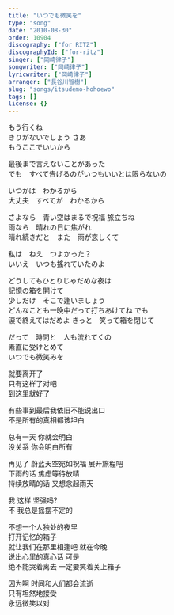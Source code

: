 ```yaml
---
title: "いつでも微笑を"
type: "song"
date: "2010-08-30"
order: 10904
discography: ["for RITZ"]
discographyId: ["for-ritz"]
singer: ["岡崎律子"]
songwriter: ["岡崎律子"]
lyricwriter: ["岡崎律子"]
arranger: ["長谷川智樹"]
slug: "songs/itsudemo-hohoewo"
tags: []
license: {}
---
```


もう行くね　  
きりがないでしょう さあ　  
もうここでいいから   
  
最後まで言えないことがあった   
でも　すべて告げるのがいつもいいとは限らないの   
  
いつかは　わかるから   
大丈夫　すべてが　わかるから   
  
さよなら　青い空はまるで祝福 旅立ちね   
雨なら　晴れの日に焦がれ   
晴れ続きだと　また　雨が恋しくて   
  
私は　ねえ　つよかった？   
いいえ　いつも搖れていたのよ   
  
どうしてもひとりじゃだめな夜は   
記憶の箱を開けて   
少しだけ　そこで逢いましょう   
どんなことも一晩中だって打ちあけてね でも   
涙で終えてはだめよ きっと　笑って箱を閉じて   
  
だって　時間と　人も流れてくの   
素直に受けとめて   
いつでも微笑みを   
  
  <!-- 翻译 -->

就要离开了   
只有这样了对吧   
到这里就好了   
  
有些事到最后我依旧不能说出口   
不是所有的真相都该坦白   
  
总有一天 你就会明白   
没关系 你会明白所有   
  
再见了 蔚蓝天空宛如祝福 展开旅程吧   
下雨的话 焦虑等待放晴   
持续放晴的话 又想念起雨天   
  
我 这样 坚强吗?   
不 我总是摇摆不定的   
  
不想一个人独处的夜里   
打开记忆的箱子   
就让我们在那里相逢吧 就在今晚   
说出心里的真心话 可是   
绝不能哭着离去 一定要笑着关上箱子   
  
因为啊 时间和人们都会流逝   
只有坦然地接受   
永远微笑以对
